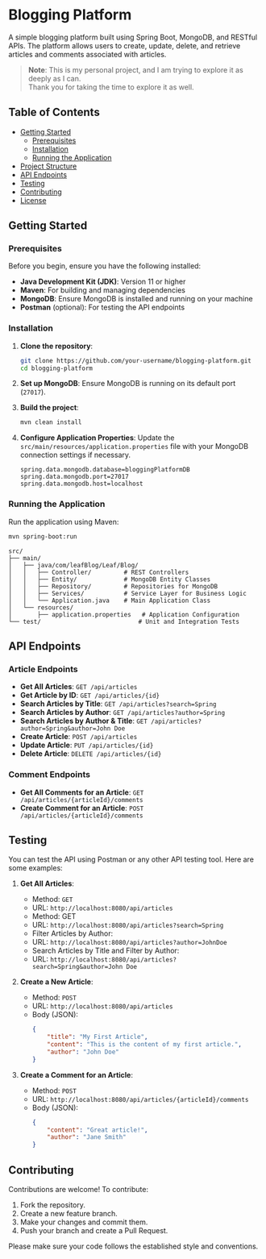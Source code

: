 # Blogging Platform

A simple blogging platform built using Spring Boot, MongoDB, and RESTful APIs. The platform allows users to create, update, delete, and retrieve articles and comments associated with articles.

> **Note**: This is my personal project, and I am trying to explore it as deeply as I can.  
> Thank you for taking the time to explore it as well.

## Table of Contents

- [Getting Started](#getting-started)
    - [Prerequisites](#prerequisites)
    - [Installation](#installation)
    - [Running the Application](#running-the-application)
- [Project Structure](#project-structure)
- [API Endpoints](#api-endpoints)
- [Testing](#testing)
- [Contributing](#contributing)
- [License](#license)

## Getting Started

### Prerequisites

Before you begin, ensure you have the following installed:

- **Java Development Kit (JDK)**: Version 11 or higher
- **Maven**: For building and managing dependencies
- **MongoDB**: Ensure MongoDB is installed and running on your machine
- **Postman** (optional): For testing the API endpoints

### Installation

1. **Clone the repository**:

    ```bash
    git clone https://github.com/your-username/blogging-platform.git
    cd blogging-platform
    ```

2. **Set up MongoDB**:
   Ensure MongoDB is running on its default port (`27017`).

3. **Build the project**:

    ```bash
    mvn clean install
    ```

4. **Configure Application Properties**:
   Update the `src/main/resources/application.properties` file with your MongoDB connection settings if necessary.

    ```properties
    spring.data.mongodb.database=bloggingPlatformDB
    spring.data.mongodb.port=27017
    spring.data.mongodb.host=localhost
    ```

### Running the Application

Run the application using Maven:

```bash
mvn spring-boot:run
```
````
src/
├── main/
│   ├── java/com/leafBlog/Leaf/Blog/
│   │   ├── Controller/         # REST Controllers
│   │   ├── Entity/             # MongoDB Entity Classes
│   │   ├── Repository/         # Repositories for MongoDB
│   │   ├── Services/           # Service Layer for Business Logic
│   │   └── Application.java    # Main Application Class
│   └── resources/
│       ├── application.properties   # Application Configuration
└── test/                           # Unit and Integration Tests
````

## API Endpoints

### Article Endpoints

- **Get All Articles**: `GET /api/articles`
- **Get Article by ID**: `GET /api/articles/{id}`
- **Search Articles by Title**: `GET /api/articles?search=Spring`
- **Search Articles by Author**: `GET /api/articles?author=Spring`
- **Search Articles by Author & Title**: `GET /api/articles?author=Spring&author=John Doe`
- **Create Article**: `POST /api/articles`
- **Update Article**: `PUT /api/articles/{id}`
- **Delete Article**: `DELETE /api/articles/{id}`

### Comment Endpoints

- **Get All Comments for an Article**: `GET /api/articles/{articleId}/comments`
- **Create Comment for an Article**: `POST /api/articles/{articleId}/comments`

## Testing

You can test the API using Postman or any other API testing tool. Here are some examples:

1. **Get All Articles**:
    - Method: `GET`
    - URL: `http://localhost:8080/api/articles`
    - Method: GET
    - URL: `http://localhost:8080/api/articles?search=Spring`
    - Filter Articles by Author:
    - URL: `http://localhost:8080/api/articles?author=JohnDoe`
    - Search Articles by Title and Filter by Author:
    - URL: `http://localhost:8080/api/articles?search=Spring&author=John Doe`

2. **Create a New Article**:
    - Method: `POST`
    - URL: `http://localhost:8080/api/articles`
    - Body (JSON):
      ```json
      {
          "title": "My First Article",
          "content": "This is the content of my first article.",
          "author": "John Doe"
      }
      ```

3. **Create a Comment for an Article**:
    - Method: `POST`
    - URL: `http://localhost:8080/api/articles/{articleId}/comments`
    - Body (JSON):
      ```json
      {
          "content": "Great article!",
          "author": "Jane Smith"
      }
      ```

## Contributing

Contributions are welcome! To contribute:

1. Fork the repository.
2. Create a new feature branch.
3. Make your changes and commit them.
4. Push your branch and create a Pull Request.

Please make sure your code follows the established style and conventions.


